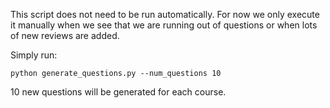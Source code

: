 This script does not need to be run automatically. For now we only execute it manually when we see that we are running out of questions or when lots of new reviews are added.

Simply run:
```
python generate_questions.py --num_questions 10
```
10 new questions will be generated for each course.
